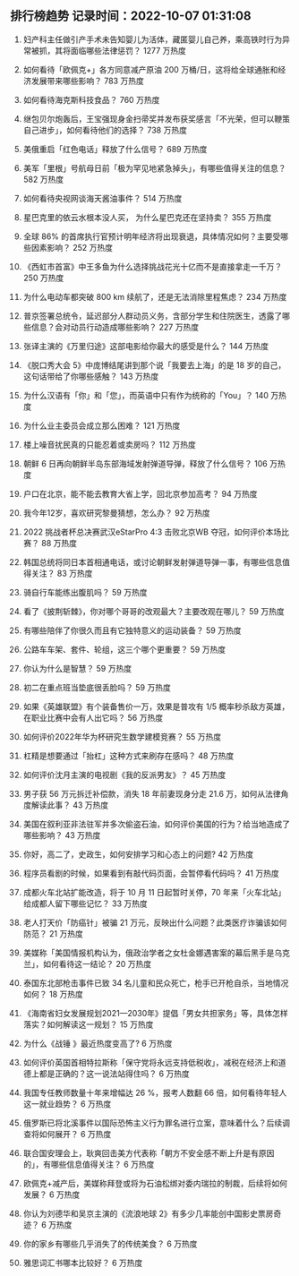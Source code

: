 
## 排行榜趋势 记录时间：2022-10-07 01:31:08
  
  1. 妇产科主任做引产手术未告知婴儿为活体，藏匿婴儿自己养，乘高铁时行为异常被抓，其将面临哪些法律惩罚？ 1277 万热度
    
  2. 如何看待「欧佩克+」各方同意减产原油 200 万桶/日，这将给全球通胀和经济发展带来哪些影响？ 783 万热度
    
  3. 如何看待海克斯科技食品？ 760 万热度
    
  4. 继包贝尔炮轰后，王宝强现身金扫帚奖并发布获奖感言「不光荣，但可以鞭策自己进步」，如何看待他们的选择？ 738 万热度
    
  5. 美俄重启「红色电话」释放了什么信号？ 689 万热度
    
  6. 美军「里根」号航母日前「极为罕见地紧急掉头」，有哪些值得关注的信息？ 582 万热度
    
  7. 如何看待央视网谈海天酱油事件？ 514 万热度
    
  8. 星巴克里的依云水根本没人买， 为什么星巴克还在坚持卖？ 355 万热度
    
  9. 全球 86% 的首席执行官预计明年经济将出现衰退，具体情况如何？主要受哪些因素影响？ 252 万热度
    
  10. 《西虹市首富》中王多鱼为什么选择挑战花光十亿而不是直接拿走一千万？ 250 万热度
    
  11. 为什么电动车都突破 800 km 续航了，还是无法消除里程焦虑？ 234 万热度
    
  12. 普京签署总统令，延迟部分人群动员义务，含部分学生和住院医生，透露了哪些信息？会对动员行动造成哪些影响？ 227 万热度
    
  13. 张译主演的《万里归途》这部电影给你最大的感受是什么？ 144 万热度
    
  14. 《脱口秀大会 5》中庞博结尾讲到那个说「我要去上海」的是 18 岁的自己，这句话带给了你哪些感触？ 143 万热度
    
  15. 为什么汉语有「你」和「您」，而英语中只有作为统称的「You」？ 140 万热度
    
  16. 为什么业主委员会成立那么困难？ 121 万热度
    
  17. 楼上噪音扰民真的只能忍着或卖房吗？ 112 万热度
    
  18. 朝鲜 6 日再向朝鲜半岛东部海域发射弹道导弹，释放了什么信号？ 106 万热度
    
  19. 户口在北京，能不能去教育大省上学，回北京参加高考？ 94 万热度
    
  20. 我今年12岁，喜欢研究黎曼猜想，怎么办？ 92 万热度
    
  21. 2022 挑战者杯总决赛武汉eStarPro 4:3 击败北京WB 夺冠，如何评价本场比赛？ 88 万热度
    
  22. 韩国总统将同日本首相通电话，或讨论朝鲜发射弹道导弹一事，有哪些信息值得关注？ 83 万热度
    
  23. 骑自行车能练出腹肌吗？ 59 万热度
    
  24. 看了《披荆斩棘》，你对哪个哥哥的改观最大？主要改观在哪儿？ 59 万热度
    
  25. 有哪些陪伴了你很久而且有它独特意义的运动装备？ 59 万热度
    
  26. 公路车车架、套件、轮组，这三个哪个更重要？ 59 万热度
    
  27. 你认为什么是智慧？ 59 万热度
    
  28. 初二在重点班当垫底很丢脸吗？ 59 万热度
    
  29. 如果《英雄联盟》有个装备售价一万，效果是普攻有 1/5 概率秒杀敌方英雄，在职业比赛中会有人出它吗？ 56 万热度
    
  30. 如何评价2022年华为杯研究生数学建模竞赛？ 55 万热度
    
  31. 杠精是想要通过「抬杠」这种方式来刷存在感吗？ 48 万热度
    
  32. 如何评价沈月主演的电视剧《我的反派男友》？ 45 万热度
    
  33. 男子获 56 万元拆迁补偿款，消失 18 年前妻现身分走 21.6 万，如何从法律角度解读此事？ 43 万热度
    
  34. 美国在叙利亚非法驻军并多次偷盗石油，如何评价美国的行为？给当地造成了哪些影响？ 43 万热度
    
  35. 你好，高二了，史政生，如何安排学习和心态上的问题? 42 万热度
    
  36. 程序员看剧的时候，如果看到有敲代码页面，会暂停看代码吗？ 41 万热度
    
  37. 成都火车北站扩能改造，将于 10 月 11 日起暂时关停，70 年来「火车北站」给成都人留下哪些记忆？ 33 万热度
    
  38. 老人打天价「防癌针」被骗 21 万元，反映出什么问题？此类医疗诈骗该如何防范？ 21 万热度
    
  39. 美媒称「美国情报机构认为，俄政治学者之女杜金娜遇害案的幕后黑手是乌克兰」，如何看待这一结论？ 20 万热度
    
  40. 泰国东北部枪击事件已致 34 名儿童和民众死亡，枪手已开枪自杀，当地情况如何？ 18 万热度
    
  41. 《海南省妇女发展规划2021—2030年》提倡「男女共担家务」等，具体怎样落实？如何解读这一规划？ 15 万热度
    
  42. 为什么《战锤 》最近热度变高了? 6 万热度
    
  43. 如何评价英国首相特拉斯称「保守党将永远支持低税收」，减税在经济上和道德上都是正确的？这一说法站得住吗？ 6 万热度
    
  44. 我国专任教师数量十年来增幅达 26 %，报考人数翻 66 倍，如何看待年轻人这一就业趋势？ 6 万热度
    
  45. 俄罗斯已将北溪事件以国际恐怖主义行为罪名进行立案，意味着什么？后续调查将如何展开？ 6 万热度
    
  46. 联合国安理会上，耿爽回击美方代表称「朝方不安全感不断上升是有原因的」，有哪些信息值得关注？ 6 万热度
    
  47. 欧佩克+减产后，美媒称拜登或将为石油松绑对委内瑞拉的制裁，后续将如何发展？ 6 万热度
    
  48. 你认为刘德华和吴京主演的《流浪地球 2》有多少几率能创中国影史票房奇迹？ 6 万热度
    
  49. 你的家乡有哪些几乎消失了的传统美食？ 6 万热度
    
  50. 雅思词汇书哪本比较好？ 6 万热度
    